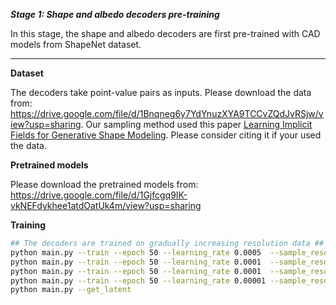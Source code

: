 ***Stage 1: Shape and albedo decoders pre-training***

In this stage, the shape and albedo decoders are first pre-trained with CAD models from ShapeNet dataset.

--------------------------------------

**Dataset**

The decoders take point-value pairs as inputs. Please download the data from: https://drive.google.com/file/d/1Bnqneg6y7YdYnuzXYA9TCCvZQdJvRSjw/view?usp=sharing. Our sampling method used this paper [Learning Implicit Fields for Generative Shape Modeling](https://github.com/czq142857/implicit-decoder). Please consider citing it if your used the data. 

**Pretrained models**

Please download the pretrained models from: https://drive.google.com/file/d/1Gjfcgq9IK-vkNEFdykhee1atdOatUk4m/view?usp=sharing

**Training**

```bash
## The decoders are trained on gradually increasing resolution data ##
python main.py --train --epoch 50 --learning_rate 0.0005  --sample_reso 16
python main.py --train --epoch 50 --learning_rate 0.0001  --sample_reso 32
python main.py --train --epoch 50 --learning_rate 0.0001  --sample_reso 64
python main.py --train --epoch 50 --learning_rate 0.00001 --sample_reso 64
python main.py --get_latent
```


